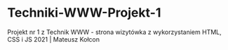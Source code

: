 # Techniki-WWW-Projekt-1
 Projekt nr 1 z Technik WWW - strona wizytówka z wykorzystaniem HTML, CSS i JS
 2021 | Mateusz Kołcon
